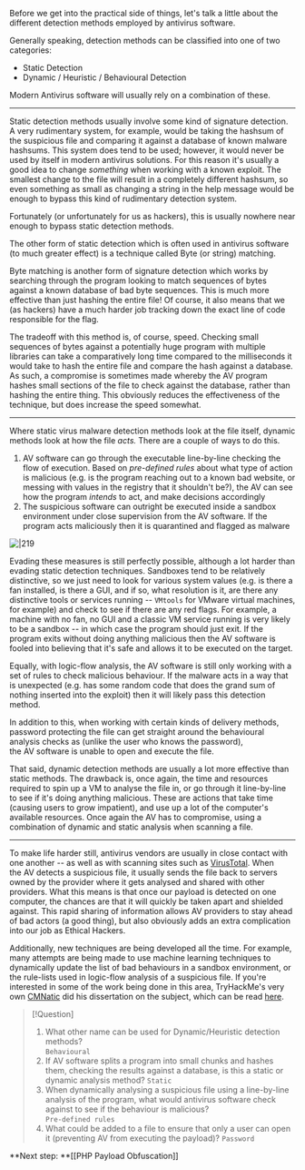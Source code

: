 Before we get into the practical side of things, let's talk a little about the different detection methods employed by antivirus software.

Generally speaking, detection methods can be classified into one of two categories:

- Static Detection
- Dynamic / Heuristic / Behavioural Detection

Modern Antivirus software will usually rely on a combination of these.


---

Static detection methods usually involve some kind of signature detection. A very rudimentary system, for example, would be taking the hashsum of the suspicious file and comparing it against a database of known malware hashsums. This system does tend to be used; however, it would never be used by itself in modern antivirus solutions. For this reason it's usually a good idea to change _something_ when working with a known exploit. The smallest change to the file will result in a completely different hashsum, so even something as small as changing a string in the help message would be enough to bypass this kind of rudimentary detection system.

Fortunately (or unfortunately for us as hackers), this is usually nowhere near enough to bypass static detection methods.

The other form of static detection which is often used in antivirus software (to much greater effect) is a technique called Byte (or string) matching.

Byte matching is another form of signature detection which works by searching through the program looking to match sequences of bytes against a known database of bad byte sequences. This is much more effective than just hashing the entire file! Of course, it also means that we (as hackers) have a much harder job tracking down the exact line of code responsible for the flag.  

The tradeoff with this method is, of course, speed. Checking small sequences of bytes against a potentially huge program with multiple libraries can take a comparatively long time compared to the milliseconds it would take to hash the entire file and compare the hash against a database. As such, a compromise is sometimes made whereby the AV program hashes small sections of the file to check against the database, rather than hashing the entire thing. This obviously reduces the effectiveness of the technique, but does increase the speed somewhat.


---

Where static virus malware detection methods look at the file itself, dynamic methods look at how the file _acts._ There are a couple of ways to do this.

1. AV software can go through the executable line-by-line checking the flow of execution. Based on _pre-defined rules_ about what type of action is malicious (e.g. is the program reaching out to a known bad website, or messing with values in the registry that it shouldn't be?), the AV can see how the program _intends_ to act, and make decisions accordingly
2. The suspicious software can outright be executed inside a sandbox environment under close supervision from the AV software. If the program acts maliciously then it is quarantined and flagged as malware

![|219](https://assets.tryhackme.com/additional/wreath-network/YzZkODljOGJm.png)

Evading these measures is still perfectly possible, although a lot harder than evading static detection techniques. Sandboxes tend to be relatively distinctive, so we just need to look for various system values (e.g. is there a fan installed, is there a GUI, and if so, what resolution is it, are there any distinctive tools or services running -- `VMtools` for VMware virtual machines, for example) and check to see if there are any red flags. For example, a machine with no fan, no GUI and a classic VM service running is very likely to be a sandbox -- in which case the program should just exit. If the program exits without doing anything malicious then the AV software is fooled into believing that it's safe and allows it to be executed on the target.

Equally, with logic-flow analysis, the AV software is still only working with a set of rules to check malicious behaviour. If the malware acts in a way that is unexpected (e.g. has some random code that does the grand sum of nothing inserted into the exploit) then it will likely pass this detection method.

In addition to this, when working with certain kinds of delivery methods, password protecting the file can get straight around the behavioural analysis checks as (unlike the user who knows the password), the AV software is unable to open and execute the file.

That said, dynamic detection methods are usually a lot more effective than static methods. The drawback is, once again, the time and resources required to spin up a VM to analyse the file in, or go through it line-by-line to see if it's doing anything malicious. These are actions that take time (causing users to grow impatient), and use up a lot of the computer's available resources. Once again the AV has to compromise, using a combination of dynamic and static analysis when scanning a file.


---

To make life harder still, antivirus vendors are usually in close contact with one another -- as well as with scanning sites such as [VirusTotal](https://www.virustotal.com/). When the AV detects a suspicious file, it usually sends the file back to servers owned by the provider where it gets analysed and shared with other providers. What this means is that once our payload is detected on one computer, the chances are that it will quickly be taken apart and shielded against. This rapid sharing of information allows AV providers to stay ahead of bad actors (a good thing), but also obviously adds an extra complication into our job as Ethical Hackers.

Additionally, new techniques are being developed all the time. For example, many attempts are being made to use machine learning techniques to dynamically update the list of bad behaviours in a sandbox environment, or the rule-lists used in logic-flow analysis of a suspicious file. If you're interested in some of the work being done in this area, TryHackMe's very own [CMNatic](https://cmnatic.co.uk/) did his dissertation on the subject, which can be read [here](https://resources.cmnatic.co.uk/Presentations/Dissertation/).

> [!Question]
>1. What other name can be used for Dynamic/Heuristic detection methods?  
>`Behavioural` 
> 2. If AV software splits a program into small chunks and hashes them, checking the results against a database, is this a static or dynamic analysis method? 
> `Static`
>3. When dynamically analysing a suspicious file using a line-by-line analysis of the program, what would antivirus software check against to see if the behaviour is malicious?  
>`Pre-defined rules`
>4.  What could be added to a file to ensure that only a user can open it (preventing AV from executing the payload)?
>`Password`

**Next step: **[[PHP Payload Obfuscation]]

